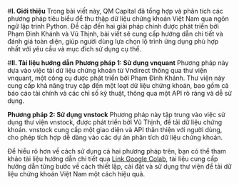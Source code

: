 #**I. Giới thiệu**
Trong bài viết này, QM Capital đã tổng hợp và phân tích các phương pháp tiêu biểu để thu thập dữ liệu chứng khoán Việt Nam qua ngôn ngữ lập trình Python. Đề cập đến hai giải pháp chính được phát triển bởi Phạm Đình Khánh và Vũ Thịnh, bài viết sẽ cung cấp hướng dẫn chi tiết và đánh giá toàn diện, giúp người dùng lựa chọn lộ trình ứng dụng phù hợp nhất với yêu cầu và mục đích sử dụng cụ thể.

#**II. Tài liệu hướng dẫn**
**Phương pháp 1: Sử dụng vnquant**
Phương pháp này dựa vào việc tải dữ liệu chứng khoán từ Vndirect thông qua thư viện vnquant, một công cụ được phát triển bởi Phạm Đình Khánh. Thư viện này cung cấp khả năng truy cập đến một loạt dữ liệu chứng khoán, bao gồm cả báo cáo tài chính và các chỉ số kỹ thuật, thông qua một API rõ ràng và dễ sử dụng.

**Phương pháp 2: Sử dụng vnstock**
Phương pháp này tập trung vào việc sử dụng thư viện vnstock, được phát triển bởi Vũ Thịnh, để tải dữ liệu chứng khoán. vnstock cung cấp một giao diện và API thân thiện với người dùng, cho phép tích hợp dễ dàng vào các dự án phân tích dữ liệu chứng khoán.

Để hiểu rõ hơn về cách sử dụng cả hai phương pháp trên, bạn có thể tham khảo tài liệu hướng dẫn chi tiết qua [Link Google Colab](https://colab.research.google.com/drive/1xBZchGjqJZlbHcvcawztqX87p-62njPQ?usp=sharing), tài liệu cung cấp hướng dẫn từng bước về cách thiết lập, cài đặt và sử dụng thư viện để tải dữ liệu chứng khoán Việt Nam một cách hiệu quả.
